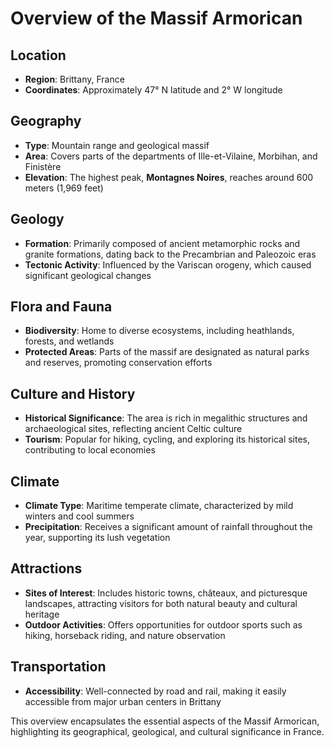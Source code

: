 # Overview of the Massif Armorican

## Location
- **Region**: Brittany, France
- **Coordinates**: Approximately 47° N latitude and 2° W longitude

## Geography
- **Type**: Mountain range and geological massif
- **Area**: Covers parts of the departments of Ille-et-Vilaine, Morbihan, and Finistère
- **Elevation**: The highest peak, **Montagnes Noires**, reaches around 600 meters (1,969 feet)

## Geology
- **Formation**: Primarily composed of ancient metamorphic rocks and granite formations, dating back to the Precambrian and Paleozoic eras
- **Tectonic Activity**: Influenced by the Variscan orogeny, which caused significant geological changes

## Flora and Fauna
- **Biodiversity**: Home to diverse ecosystems, including heathlands, forests, and wetlands
- **Protected Areas**: Parts of the massif are designated as natural parks and reserves, promoting conservation efforts

## Culture and History
- **Historical Significance**: The area is rich in megalithic structures and archaeological sites, reflecting ancient Celtic culture
- **Tourism**: Popular for hiking, cycling, and exploring its historical sites, contributing to local economies

## Climate
- **Climate Type**: Maritime temperate climate, characterized by mild winters and cool summers
- **Precipitation**: Receives a significant amount of rainfall throughout the year, supporting its lush vegetation

## Attractions
- **Sites of Interest**: Includes historic towns, châteaux, and picturesque landscapes, attracting visitors for both natural beauty and cultural heritage
- **Outdoor Activities**: Offers opportunities for outdoor sports such as hiking, horseback riding, and nature observation

## Transportation
- **Accessibility**: Well-connected by road and rail, making it easily accessible from major urban centers in Brittany

This overview encapsulates the essential aspects of the Massif Armorican, highlighting its geographical, geological, and cultural significance in France.
